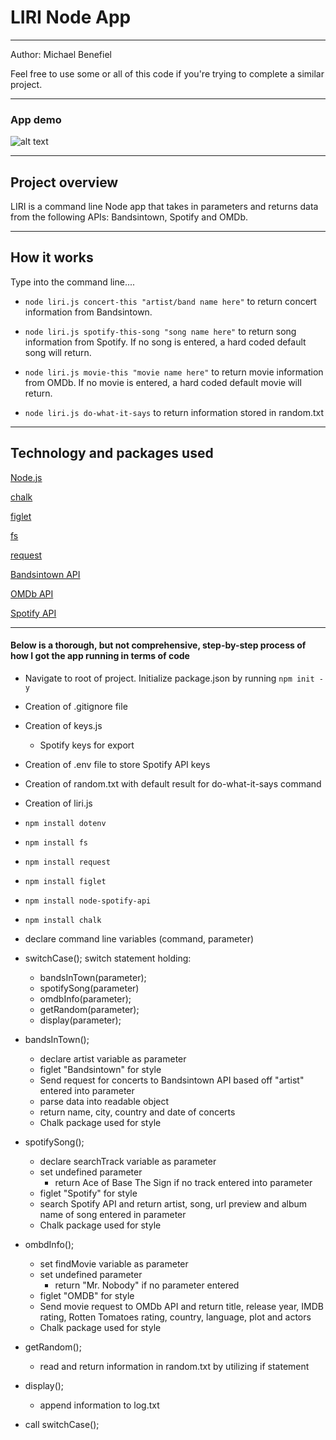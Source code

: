 <h1>LIRI Node App</h1>


<hr>

Author: Michael Benefiel

Feel free to use some or all of this code if you're trying to complete a similar project.
<hr>

<h3> App demo </h3>

![alt text](https://github.com/mjbenefiel/liri-node-app/blob/master/gif/liriappdemo.gif "Liri Node App")

<hr>

<h2> Project overview</h2>
LIRI is a command line Node app that takes in parameters and returns data from the following APIs: Bandsintown, Spotify and OMDb.
<hr>

<h2> How it works </h2>
Type into the command line....

- ```node liri.js concert-this "artist/band name here"``` to return concert information from Bandsintown. 

- ```node liri.js spotify-this-song "song name here"``` to return song information from Spotify. If no song is entered, a hard coded default song will return.
  
- ```node liri.js movie-this "movie name here"``` to return movie information from OMDb. If no movie is entered, a hard coded default movie will return.
  
- ```node liri.js do-what-it-says``` to return information stored in random.txt

<hr>

<h2>Technology and packages used</h2>

[Node.js](https://nodejs.org/en/)

[chalk](https://www.npmjs.com/package/chalk)

[figlet](https://www.npmjs.com/package/figlet)

[fs](https://www.npmjs.com/package/fs)

[request](https://www.npmjs.com/package/request)

[Bandsintown API](http://www.artists.bandsintown.com/bandsintown-api)

[OMDb API](http://www.omdbapi.com/)

[Spotify API](https://developer.spotify.com/documentation/web-api/)

<hr></hr>

<h4>Below is a thorough, but not comprehensive, step-by-step process of how I got the app running in terms of code</h4>

- Navigate to root of project. Initialize package.json by running ```npm init -y```

- Creation of .gitignore file

- Creation of keys.js
  - Spotify keys for export

- Creation of .env file to store Spotify API keys

- Creation of random.txt with default result for do-what-it-says command

- Creation of liri.js 

- ```npm install dotenv```

- ```npm install fs```

- ```npm install request```

- ```npm install figlet```

- ```npm install node-spotify-api```

- ```npm install chalk``` 

- declare command line variables (command, parameter)

- switchCase(); switch statement holding:
  - bandsInTown(parameter);
  - spotifySong(parameter)
  - omdbInfo(parameter);
  - getRandom(parameter);
  - display(parameter);

- bandsInTown();
  - declare artist variable as parameter
  - figlet "Bandsintown" for style
  - Send request for concerts to Bandsintown API based off "artist" entered into parameter
  - parse data into readable object
  - return name, city, country and date of concerts
  - Chalk package used for style

- spotifySong();
  - declare searchTrack variable as parameter
  - set undefined parameter
      - return Ace of Base The Sign if no track entered into parameter
  - figlet "Spotify" for style
  - search Spotify API and return artist, song, url preview and album name of song entered in parameter
  - Chalk package used for style

- ombdInfo();
  - set findMovie variable as parameter
  - set undefined parameter
    - return "Mr. Nobody" if no parameter entered
  - figlet "OMDB" for style
  - Send movie request to OMDb API and return title, release year, IMDB rating, Rotten Tomatoes rating, country, language, plot and actors
  - Chalk package used for style

- getRandom();
  - read and return information in random.txt by utilizing if statement

- display();
  - append information to log.txt

- call switchCase();


